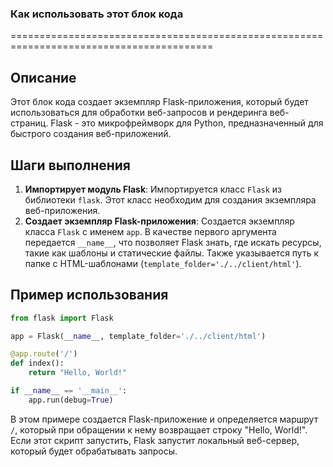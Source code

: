 ### **Как использовать этот блок кода**

=========================================================================================

Описание
-------------------------
Этот блок кода создает экземпляр Flask-приложения, который будет использоваться для обработки веб-запросов и рендеринга веб-страниц. Flask - это микрофреймворк для Python, предназначенный для быстрого создания веб-приложений.

Шаги выполнения
-------------------------
1. **Импортирует модуль Flask**: Импортируется класс `Flask` из библиотеки `flask`. Этот класс необходим для создания экземпляра веб-приложения.
2. **Создает экземпляр Flask-приложения**: Создается экземпляр класса `Flask` с именем `app`. В качестве первого аргумента передается `__name__`, что позволяет Flask знать, где искать ресурсы, такие как шаблоны и статические файлы. Также указывается путь к папке с HTML-шаблонами (`template_folder='./../client/html'`).

Пример использования
-------------------------

```python
from flask import Flask

app = Flask(__name__, template_folder='./../client/html')

@app.route('/')
def index():
    return "Hello, World!"

if __name__ == '__main__':
    app.run(debug=True)
```
В этом примере создается Flask-приложение и определяется маршрут `/`, который при обращении к нему возвращает строку "Hello, World!".  Если этот скрипт запустить, Flask запустит локальный веб-сервер, который будет обрабатывать запросы.
